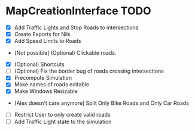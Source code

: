 # MapCreationInterface TODO

- [X] Add Traffic Lights and Stop Roads to intersections
- [X] Create Exports for Nils
- [X] Add Speed Limits to Roads
- [Not possible] (Optional) Clickable roads. 
- [X] (Optional) Shortcuts
- [ ] (Optional) Fix the border bug of roads crossing intersections
- [X] Precompute Simulation
- [X] Make names of roads editable
- [X] Make Windows Resizable
- [Alex doesn't care anymore] Split Only Bike Roads and Only Car Roads
- [ ] Restrict User to only create valid roads
- [ ] Add Traffic Light state to the simulation